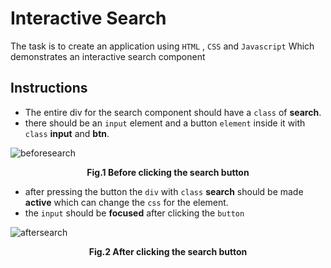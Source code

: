 # Interactive Search

The task is to create an application using `HTML` , `CSS` and `Javascript` Which demonstrates an interactive search component

**Instructions**
-
- The entire div for the search component should have a `class` of **search**.
- there should be an `input` element and a button `element` inside it with `class` **input** and **btn**.

![beforesearch](https://user-images.githubusercontent.com/65496184/218049296-e58c62ad-4af5-480e-af54-1a5347970773.png)

<figcaption align = "center"><b>Fig.1 Before clicking the search button</b></figcaption>


- after pressing the button the `div` with `class` **search** should be made **active** which can change the `css` for the element.
- the `input` should be **focused** after clicking the `button`

![aftersearch](https://user-images.githubusercontent.com/65496184/218048809-be1f9811-7e71-46d6-b84d-3fc64a15a66e.png)

<figcaption align = "center"><b>Fig.2 After clicking the search button</b></figcaption>

